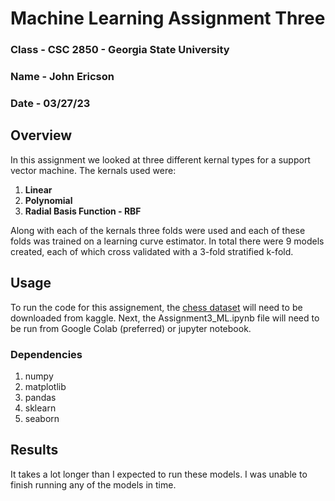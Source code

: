 # Machine Learning Assignment Three

### Class - CSC 2850 - Georgia State University
### Name - John Ericson
### Date - 03/27/23


## Overview

In this assignment we looked at three different kernal types for a support vector machine. The kernals used were:

1. **Linear**
2. **Polynomial**
3. **Radial Basis Function - RBF**

Along with each of the kernals three folds were used and each of these folds was trained on a learning curve estimator. In total there were 9 models created, each of which cross validated with a 3-fold stratified k-fold. 

## Usage

To run the code for this assignement, the [chess dataset]( https://www.kaggle.com/datasets/datasnaek/chess) will need to be downloaded from kaggle. Next, the Assignment3_ML.ipynb file will need to be run from Google Colab (preferred) or jupyter notebook. 

### Dependencies

1. numpy
2. matplotlib
3. pandas
4. sklearn
5. seaborn

## Results

It takes a lot longer than I expected to run these models. I was unable to finish running any of the models in time. 


